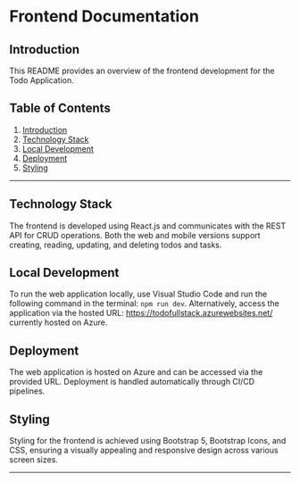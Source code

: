 # Frontend Documentation

## Introduction

This README provides an overview of the frontend development for the Todo Application.

## Table of Contents

1. [Introduction](#introduction)
2. [Technology Stack](#technology-stack)
3. [Local Development](#local-development)
4. [Deployment](#deployment)
5. [Styling](#styling)

---

## Technology Stack

The frontend is developed using React.js and communicates with the REST API for CRUD operations. Both the web and mobile versions support creating, reading, updating, and deleting todos and tasks.

## Local Development

To run the web application locally, use Visual Studio Code and run the following command in the terminal: `npm run dev`. Alternatively, access the application via the hosted URL: https://todofullstack.azurewebsites.net/ currently hosted on Azure.

## Deployment

The web application is hosted on Azure and can be accessed via the provided URL. Deployment is handled automatically through CI/CD pipelines.

## Styling

Styling for the frontend is achieved using Bootstrap 5, Bootstrap Icons, and CSS, ensuring a visually appealing and responsive design across various screen sizes.

---